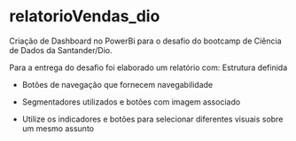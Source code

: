 # relatorioVendas_dio
Criação de Dashboard no PowerBi para o desafio do bootcamp de Ciência de Dados da Santander/Dio.

Para a entrega do desafio foi elaborado um relatório com: Estrutura definida 

- Botões de navegação que fornecem navegabilidade 

- Segmentadores utilizados e botões com imagem associado 

- Utilize os indicadores e botões para selecionar diferentes visuais sobre um mesmo assunto
